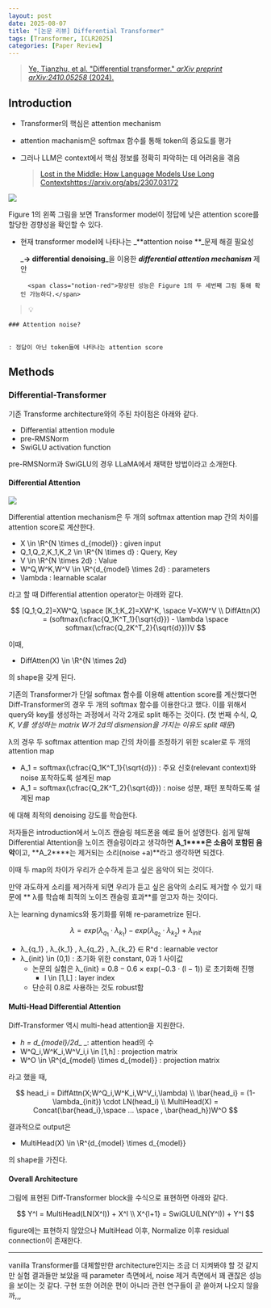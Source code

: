 ```yaml
---
layout: post
date: 2025-08-07
title: "[논문 리뷰] Differential Transformer"
tags: [Transformer, ICLR2025]
categories: [Paper Review]
---
```


> [Ye, Tianzhu, et al. "Differential transformer." ](https://arxiv.org/abs/2410.05258)[_arXiv preprint arXiv:2410.05258_](https://arxiv.org/abs/2410.05258)[ (2024).](https://arxiv.org/abs/2410.05258)



## Introduction

- Transformer의 핵심은 attention mechanism
- attention machanism은 softmax 함수를 통해 token의 중요도를 평가
- 그러나 LLM은 context에서 핵심 정보를 정확히 파악하는 데 어려움을 겪음

	> [Lost in the Middle: How Language Models Use Long Contextshttps://arxiv.org/abs/2307.03172](https://arxiv.org/abs/2307.03172)


![](https://prod-files-secure.s3.us-west-2.amazonaws.com/542b861c-36a8-4051-84e5-8804b6728dba/9083ea56-691a-4752-ae26-47f403431ac8/image.png?X-Amz-Algorithm=AWS4-HMAC-SHA256&X-Amz-Content-Sha256=UNSIGNED-PAYLOAD&X-Amz-Credential=ASIAZI2LB4665TUDW7FR%2F20250827%2Fus-west-2%2Fs3%2Faws4_request&X-Amz-Date=20250827T090107Z&X-Amz-Expires=3600&X-Amz-Security-Token=IQoJb3JpZ2luX2VjEDEaCXVzLXdlc3QtMiJHMEUCIQC%2B%2FE9nN7O9BVxJYaLz4Dqz7o5EoDzbjqrHI2LAZadHRQIgAY3YEVqJbKOlsBQUqQ0DzNb%2FsSYnroSlU%2B3IbSA9tGQqiAQIiv%2F%2F%2F%2F%2F%2F%2F%2F%2F%2FARAAGgw2Mzc0MjMxODM4MDUiDAvInsqVoRY2maKuYSrcA%2BKaqQkGY4BRdbsJ3R4zep1J%2FdKAhWsaW3iIi62kZasifh5YpAJz%2B%2BRkVjgxAUQq1gRyT9Ba55ZZmJIxceiDJ8s6RWbhsKIvoHjzj69zH1uGGZcHeZS%2BAvaIFCPdPmz6yG4TnmVgyJEf%2BmtzjeOqN3eIOTgNfo7f66f2QaV3Lgx6Rsv0dnx3Ahup4NmawG8zB3lb4zBjgNaGMftDlVr2tkLq2sjk%2F%2FeDrtE2o3kdVrs9lF24epUnU%2Bqq5PQFsZcs%2BelJ%2B46laKGRq3zbMPYaGVqmsq9Gqrqunur9AkUKKp9syerICAuMBV%2F7jGB6U4OxRl92pB8Rl5BSMO4TV361rQbXS0DXZPJoE%2FiowiU3LoFR7Prw9%2FOh6uP%2BXYfH4XctBRSny9dX2CylQiHKm5vhj5dllaXWf265gHLMAtIrzaunRXn1MmEx2Ku%2BOQKWyCYfNqCnzzYAJhSqNnag5QB8442gq3NwyC%2BIiS6hG6ykdecx6YUGMGci8GuDvoVMKub0UN8K1Zafgb4Udt58O%2FppazCFXgixqEIMv55y8VgJ2VwaMaLrpst6cZvCtKaW2Kl2hJA6AamwxJGwnb9PdxYzvorr4Hu0eXJKOiYe1Kq9OELrGHKs9JQgsofbVWutMImCu8UGOqUBTs2s31B5MqT2Wxm3JfLafmFyBdBiPJrn4QfiHqTq443Isi9%2F9h23Z9cLbiDXHI3hPD5EqutXOkH4F9jhlsIfulFY6r7XpYiu2iAHlSW5LRbCMkCMUFDEmSL0X%2B5qzcL5sAJzbc9dATqUQ4tAk9iESZCDDx73YUTF1hWEjkNyqD0lY4%2BfUV7gg8EkbitNw1AUeOaCAQzxvka3x%2FR8SshtDi%2FQysuw&X-Amz-Signature=711f514c6875d69b225fbf0ce7e9a78f6a2f1e9e41b15a1c2f8184dfc4369b2b&X-Amz-SignedHeaders=host&x-amz-checksum-mode=ENABLED&x-id=GetObject)


Figure 1의 왼쪽 그림을 보면 Transformer model이 정답에 낮은 attention score를 할당한 경향성을 확인할 수 있다.

- 현재 transformer model에 나타나는 _**attention noise **_문제 해결 필요성

	_**→ differential denoising**_을 이용한 _**differential attention mechanism**_ 제안


		<span class="notion-red">향상된 성능은 Figure 1의 두 세번째 그림 통해 확인 가능하다.</span>


> 💡 


	### Attention noise?


	: 정답이 아닌 token들에 나타나는 attention score



## Methods



### Differential-Transformer


기존 Transforme architecture와의 주된 차이점은 아래와 같다.

- Differential attention module
- pre-RMSNorm
- SwiGLU activation function

pre-RMSNorm과 SwiGLU의 경우 LLaMA에서 채택한 방법이라고 소개한다.



#### Differential Attention


![](https://prod-files-secure.s3.us-west-2.amazonaws.com/542b861c-36a8-4051-84e5-8804b6728dba/116d70b2-1963-4810-9167-f4c7d8a06e8f/image.png?X-Amz-Algorithm=AWS4-HMAC-SHA256&X-Amz-Content-Sha256=UNSIGNED-PAYLOAD&X-Amz-Credential=ASIAZI2LB4665TUDW7FR%2F20250827%2Fus-west-2%2Fs3%2Faws4_request&X-Amz-Date=20250827T090107Z&X-Amz-Expires=3600&X-Amz-Security-Token=IQoJb3JpZ2luX2VjEDEaCXVzLXdlc3QtMiJHMEUCIQC%2B%2FE9nN7O9BVxJYaLz4Dqz7o5EoDzbjqrHI2LAZadHRQIgAY3YEVqJbKOlsBQUqQ0DzNb%2FsSYnroSlU%2B3IbSA9tGQqiAQIiv%2F%2F%2F%2F%2F%2F%2F%2F%2F%2FARAAGgw2Mzc0MjMxODM4MDUiDAvInsqVoRY2maKuYSrcA%2BKaqQkGY4BRdbsJ3R4zep1J%2FdKAhWsaW3iIi62kZasifh5YpAJz%2B%2BRkVjgxAUQq1gRyT9Ba55ZZmJIxceiDJ8s6RWbhsKIvoHjzj69zH1uGGZcHeZS%2BAvaIFCPdPmz6yG4TnmVgyJEf%2BmtzjeOqN3eIOTgNfo7f66f2QaV3Lgx6Rsv0dnx3Ahup4NmawG8zB3lb4zBjgNaGMftDlVr2tkLq2sjk%2F%2FeDrtE2o3kdVrs9lF24epUnU%2Bqq5PQFsZcs%2BelJ%2B46laKGRq3zbMPYaGVqmsq9Gqrqunur9AkUKKp9syerICAuMBV%2F7jGB6U4OxRl92pB8Rl5BSMO4TV361rQbXS0DXZPJoE%2FiowiU3LoFR7Prw9%2FOh6uP%2BXYfH4XctBRSny9dX2CylQiHKm5vhj5dllaXWf265gHLMAtIrzaunRXn1MmEx2Ku%2BOQKWyCYfNqCnzzYAJhSqNnag5QB8442gq3NwyC%2BIiS6hG6ykdecx6YUGMGci8GuDvoVMKub0UN8K1Zafgb4Udt58O%2FppazCFXgixqEIMv55y8VgJ2VwaMaLrpst6cZvCtKaW2Kl2hJA6AamwxJGwnb9PdxYzvorr4Hu0eXJKOiYe1Kq9OELrGHKs9JQgsofbVWutMImCu8UGOqUBTs2s31B5MqT2Wxm3JfLafmFyBdBiPJrn4QfiHqTq443Isi9%2F9h23Z9cLbiDXHI3hPD5EqutXOkH4F9jhlsIfulFY6r7XpYiu2iAHlSW5LRbCMkCMUFDEmSL0X%2B5qzcL5sAJzbc9dATqUQ4tAk9iESZCDDx73YUTF1hWEjkNyqD0lY4%2BfUV7gg8EkbitNw1AUeOaCAQzxvka3x%2FR8SshtDi%2FQysuw&X-Amz-Signature=9ff8503ee2549d204949cb87d61673e53d56a69b3fbaafbcacb4d1aadde58b75&X-Amz-SignedHeaders=host&x-amz-checksum-mode=ENABLED&x-id=GetObject)


Differential attention mechanism은 두 개의 softmax attention map 간의 차이를 attention score로 계산한다.

- X \in \R^{N \times d\_{model}} : given input
- Q\_1,Q\_2,K\_1,K\_2 \in \R^{N \times d} : Query, Key
- V \in \R^{N \times 2d} : Value
- W^Q,W^K,W^V \in \R^{d\_{model} \times 2d} : parameters
- \lambda : learnable scalar

라고 할 때 Differential attention operator는 아래와 같다.


$$
[Q_1;Q_2]=XW^Q, \space [K_1;K_2]=XW^K, \space V=XW^V \\
DiffAttn(X) = (softmax(\cfrac{Q_1K^T_1}{\sqrt{d}}) - \lambda \space softmax(\cfrac{Q_2K^T_2}{\sqrt{d}}))V
$$


이때,

- DiffAtten(X) \in \R^{N \times 2d}

의 shape을 갖게 된다.


기존의 Transformer가 단일 softmax 함수를 이용해 attention score를 계산했다면 Diff-Transformer의 경우 두 개의 softmax 함수를 이용한다고 했다. 이를 위해서 query와 key를 생성하는 과정에서 각각 2개로 split 해주는 것이다. <span class="notion-red">(첫 번째 수식, </span><span class="notion-red">_Q, K, V를 생성하는 matrix W가 2d의 dismension을 가지는 이유도 split 때문_</span><span class="notion-red">)</span>


 λ의 경우 두 softmax attention map 간의 차이를 조정하기 위한 scaler로 두 개의 attention map

- A\_1 = softmax(\cfrac{Q\_1K^T\_1}{\sqrt{d}}) : 주요 신호(relevant context)와 noise 포착하도록 설계된 map
- A\_1 = softmax(\cfrac{Q\_2K^T\_2}{\sqrt{d}}) : noise 성분, 패턴 포착하도록 설계된 map 

에 대해 최적의 denoising 강도를 학습한다.


저자들은 introduction에서 노이즈 캔슬링 헤드폰을 예로 들어 설명한다. 쉽게 말해 Differential Attention을 노이즈 캔슬링이라고 생각하면 **A\_1****은 소음이 포함된 음악**이고, **A\_2****는 제거되는 소리(noise +a)**라고 생각하면 되겠다. 


이때 두 map의 차이가 우리가 순수하게 듣고 싶은 음악이 되는 것이다. 


만약 과도하게 소리를 제거하게 되면 우리가 듣고 싶은 음악의 소리도 제거할 수 있기 때문에 ** λ를 학습해 최적의 노이즈 캔슬링 효과**를 얻고자 하는 것이다.


λ는 learning dynamics와 동기화를 위해 re-parametrize 된다.


$$
\lambda = exp(\lambda_{q_1} \cdot \lambda_{k_1}) - exp(\lambda_{q_2} \cdot \lambda_{k_2}) + \lambda_{init}
$$

- λ\_{q\_1} , λ\_{k\_1} , λ\_{q\_2} , λ\_{k\_2} ∈ R^d : learnable vector
- λ\_{init} \in (0,1) : 초기화 위한 constant, 0과 1 사이값
	- 논문의 실험은 λ\_{init} = 0.8 − 0.6 × exp(−0.3 · (l − 1)) 로 초기화해 진행
		- l \in [1,L] : layer index
	- 단순히 0.8로 사용하는 것도 robust함


#### **Multi-Head Differential Attention**


Diff-Transformer 역시 multi-head attention을 지원한다.

- _h = d\_{model}/2d__ _: attention head의 수
- W^Q\_i,W^K\_i,W^V\_i,i \in [1,h] : projection matrix
- W^O \in \R^{d\_{model} \times d\_{model}} : projection matrix

라고 했을 때,


$$
head_i = DiffAttn(X;W^Q_i,W^K_i,W^V_i,\lambda) \\
\bar{head_i} = (1-\lambda_{init}) \cdot LN(head_i) \\
MultiHead(X) = Concat(\bar{head_i},\space ... \space , \bar{head_h})W^O
$$


결과적으로 output은

- MultiHead(X) \in \R^{d\_{model} \times d\_{model}}

의 shape을 가진다.



#### Overall Architecture


그림에 표현된 Diff-Transformer block을 수식으로 표현하면 아래와 같다.


$$
Y^l = MultiHead(LN(X^l)) + X^l \\
X^{l+1} = SwiGLU(LN(Y^l)) + Y^l
$$


figure에는 표현하지 않았으나 MultiHead 이후, Normalize 이후 residual connection이 존재한다.


---


vanilla Transformer를 대체할만한 architecture인지는 조금 더 지켜봐야 할 것 같지만 실험 결과들만 보았을 때 parameter 측면에서, noise 제거 측면에서 꽤 괜찮은 성능을 보이는 것 같다. 구현 또한 어려운 편이 아니라 관련 연구들이 곧 쏟아져 나오지 않을까,,,

